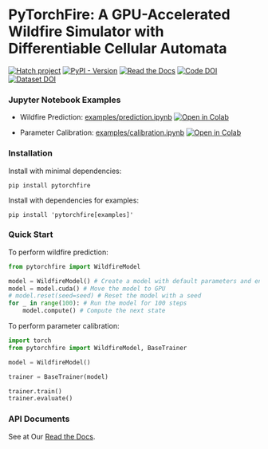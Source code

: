 # PyTorchFire: A GPU-Accelerated Wildfire Simulator with Differentiable Cellular Automata

[![Hatch project](https://img.shields.io/badge/%F0%9F%A5%9A-Hatch-4051b5.svg)](https://github.com/pypa/hatch)
[![PyPI - Version](https://img.shields.io/pypi/v/pytorchfire)](https://pypi.org/project/pytorchfire/)
[![Read the Docs](https://readthedocs.org/projects/pytorchfire/badge/)](https://pytorchfire.readthedocs.io/)
[![Code DOI](https://img.shields.io/badge/Code_DOI-10.5281%2Fzenodo.13132218-blue)](https://doi.org/10.5281/zenodo.13132218)
[![Dataset DOI](https://img.shields.io/badge/Dataset_DOI-10.17632%2Fnx2wsksp9k.1-blue)](https://doi.org/10.17632/nx2wsksp9k.1)

### Jupyter Notebook Examples

- Wildfire Prediction: [examples/prediction.ipynb](examples/prediction.ipynb) [![Open in Colab](https://colab.research.google.com/assets/colab-badge.svg)](https://colab.research.google.com/github/xiazeyu/PyTorchFire/blob/main/examples/prediction.ipynb)

- Parameter Calibration: [examples/calibration.ipynb](examples/calibration.ipynb) [![Open in Colab](https://colab.research.google.com/assets/colab-badge.svg)](https://colab.research.google.com/github/xiazeyu/PyTorchFire/blob/main/examples/calibration.ipynb)

### Installation

Install with minimal dependencies:

```shell
pip install pytorchfire
```

Install with dependencies for examples:

```shell
pip install 'pytorchfire[examples]'
```

### Quick Start

To perform wildfire prediction:

```python
from pytorchfire import WildfireModel

model = WildfireModel() # Create a model with default parameters and environment data
model = model.cuda() # Move the model to GPU
# model.reset(seed=seed) # Reset the model with a seed
for _ in range(100): # Run the model for 100 steps
    model.compute() # Compute the next state
```

To perform parameter calibration:

```python
import torch
from pytorchfire import WildfireModel, BaseTrainer

model = WildfireModel()

trainer = BaseTrainer(model)

trainer.train()
trainer.evaluate()
```

### API Documents

See at Our [Read the Docs](https://pytorchfire.readthedocs.io/).

